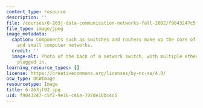 ```yaml
---
content_type: resource
description: ''
file: /courses/6-263j-data-communication-networks-fall-2002/f9043247c5f29e16c46a707de10bc4c5_6-263jf02.jpg
file_type: image/jpeg
image_metadata:
  caption: Components such as switches and routers make up the core of both large
    and small computer networks.
  credit: ''
  image-alt: Photo of the back of a network switch, with multiple ethernet cables
    plugged in.
learning_resource_types: []
license: https://creativecommons.org/licenses/by-nc-sa/4.0/
ocw_type: OCWImage
resourcetype: Image
title: 6-263jf02.jpg
uid: f9043247-c5f2-9e16-c46a-707de10bc4c5
---
```

